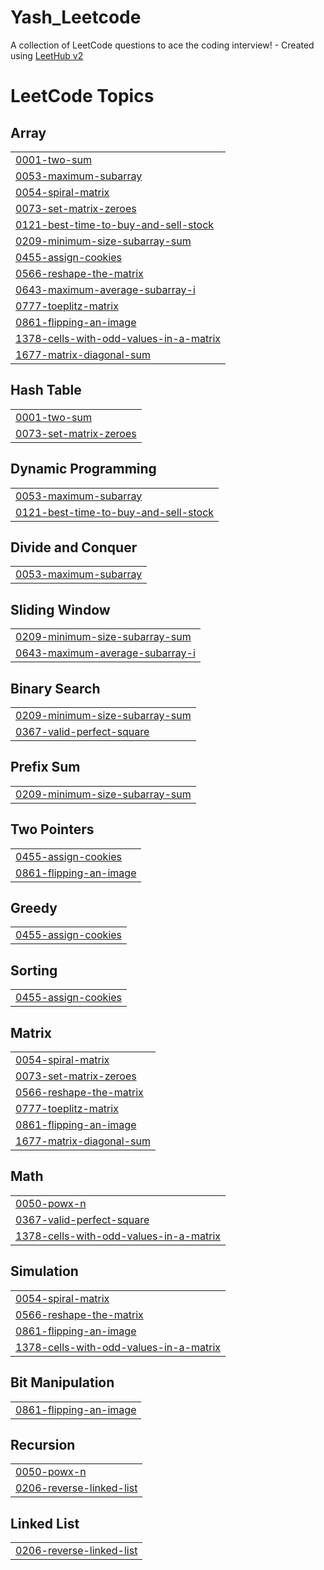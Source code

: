 # Yash_Leetcode
A collection of LeetCode questions to ace the coding interview! - Created using [LeetHub v2](https://github.com/arunbhardwaj/LeetHub-2.0)

<!---LeetCode Topics Start-->
# LeetCode Topics
## Array
|  |
| ------- |
| [0001-two-sum](https://github.com/Yaswanth1003/Yash_Leetcode/tree/master/0001-two-sum) |
| [0053-maximum-subarray](https://github.com/Yaswanth1003/Yash_Leetcode/tree/master/0053-maximum-subarray) |
| [0054-spiral-matrix](https://github.com/Yaswanth1003/Yash_Leetcode/tree/master/0054-spiral-matrix) |
| [0073-set-matrix-zeroes](https://github.com/Yaswanth1003/Yash_Leetcode/tree/master/0073-set-matrix-zeroes) |
| [0121-best-time-to-buy-and-sell-stock](https://github.com/Yaswanth1003/Yash_Leetcode/tree/master/0121-best-time-to-buy-and-sell-stock) |
| [0209-minimum-size-subarray-sum](https://github.com/Yaswanth1003/Yash_Leetcode/tree/master/0209-minimum-size-subarray-sum) |
| [0455-assign-cookies](https://github.com/Yaswanth1003/Yash_Leetcode/tree/master/0455-assign-cookies) |
| [0566-reshape-the-matrix](https://github.com/Yaswanth1003/Yash_Leetcode/tree/master/0566-reshape-the-matrix) |
| [0643-maximum-average-subarray-i](https://github.com/Yaswanth1003/Yash_Leetcode/tree/master/0643-maximum-average-subarray-i) |
| [0777-toeplitz-matrix](https://github.com/Yaswanth1003/Yash_Leetcode/tree/master/0777-toeplitz-matrix) |
| [0861-flipping-an-image](https://github.com/Yaswanth1003/Yash_Leetcode/tree/master/0861-flipping-an-image) |
| [1378-cells-with-odd-values-in-a-matrix](https://github.com/Yaswanth1003/Yash_Leetcode/tree/master/1378-cells-with-odd-values-in-a-matrix) |
| [1677-matrix-diagonal-sum](https://github.com/Yaswanth1003/Yash_Leetcode/tree/master/1677-matrix-diagonal-sum) |
## Hash Table
|  |
| ------- |
| [0001-two-sum](https://github.com/Yaswanth1003/Yash_Leetcode/tree/master/0001-two-sum) |
| [0073-set-matrix-zeroes](https://github.com/Yaswanth1003/Yash_Leetcode/tree/master/0073-set-matrix-zeroes) |
## Dynamic Programming
|  |
| ------- |
| [0053-maximum-subarray](https://github.com/Yaswanth1003/Yash_Leetcode/tree/master/0053-maximum-subarray) |
| [0121-best-time-to-buy-and-sell-stock](https://github.com/Yaswanth1003/Yash_Leetcode/tree/master/0121-best-time-to-buy-and-sell-stock) |
## Divide and Conquer
|  |
| ------- |
| [0053-maximum-subarray](https://github.com/Yaswanth1003/Yash_Leetcode/tree/master/0053-maximum-subarray) |
## Sliding Window
|  |
| ------- |
| [0209-minimum-size-subarray-sum](https://github.com/Yaswanth1003/Yash_Leetcode/tree/master/0209-minimum-size-subarray-sum) |
| [0643-maximum-average-subarray-i](https://github.com/Yaswanth1003/Yash_Leetcode/tree/master/0643-maximum-average-subarray-i) |
## Binary Search
|  |
| ------- |
| [0209-minimum-size-subarray-sum](https://github.com/Yaswanth1003/Yash_Leetcode/tree/master/0209-minimum-size-subarray-sum) |
| [0367-valid-perfect-square](https://github.com/Yaswanth1003/Yash_Leetcode/tree/master/0367-valid-perfect-square) |
## Prefix Sum
|  |
| ------- |
| [0209-minimum-size-subarray-sum](https://github.com/Yaswanth1003/Yash_Leetcode/tree/master/0209-minimum-size-subarray-sum) |
## Two Pointers
|  |
| ------- |
| [0455-assign-cookies](https://github.com/Yaswanth1003/Yash_Leetcode/tree/master/0455-assign-cookies) |
| [0861-flipping-an-image](https://github.com/Yaswanth1003/Yash_Leetcode/tree/master/0861-flipping-an-image) |
## Greedy
|  |
| ------- |
| [0455-assign-cookies](https://github.com/Yaswanth1003/Yash_Leetcode/tree/master/0455-assign-cookies) |
## Sorting
|  |
| ------- |
| [0455-assign-cookies](https://github.com/Yaswanth1003/Yash_Leetcode/tree/master/0455-assign-cookies) |
## Matrix
|  |
| ------- |
| [0054-spiral-matrix](https://github.com/Yaswanth1003/Yash_Leetcode/tree/master/0054-spiral-matrix) |
| [0073-set-matrix-zeroes](https://github.com/Yaswanth1003/Yash_Leetcode/tree/master/0073-set-matrix-zeroes) |
| [0566-reshape-the-matrix](https://github.com/Yaswanth1003/Yash_Leetcode/tree/master/0566-reshape-the-matrix) |
| [0777-toeplitz-matrix](https://github.com/Yaswanth1003/Yash_Leetcode/tree/master/0777-toeplitz-matrix) |
| [0861-flipping-an-image](https://github.com/Yaswanth1003/Yash_Leetcode/tree/master/0861-flipping-an-image) |
| [1677-matrix-diagonal-sum](https://github.com/Yaswanth1003/Yash_Leetcode/tree/master/1677-matrix-diagonal-sum) |
## Math
|  |
| ------- |
| [0050-powx-n](https://github.com/Yaswanth1003/Yash_Leetcode/tree/master/0050-powx-n) |
| [0367-valid-perfect-square](https://github.com/Yaswanth1003/Yash_Leetcode/tree/master/0367-valid-perfect-square) |
| [1378-cells-with-odd-values-in-a-matrix](https://github.com/Yaswanth1003/Yash_Leetcode/tree/master/1378-cells-with-odd-values-in-a-matrix) |
## Simulation
|  |
| ------- |
| [0054-spiral-matrix](https://github.com/Yaswanth1003/Yash_Leetcode/tree/master/0054-spiral-matrix) |
| [0566-reshape-the-matrix](https://github.com/Yaswanth1003/Yash_Leetcode/tree/master/0566-reshape-the-matrix) |
| [0861-flipping-an-image](https://github.com/Yaswanth1003/Yash_Leetcode/tree/master/0861-flipping-an-image) |
| [1378-cells-with-odd-values-in-a-matrix](https://github.com/Yaswanth1003/Yash_Leetcode/tree/master/1378-cells-with-odd-values-in-a-matrix) |
## Bit Manipulation
|  |
| ------- |
| [0861-flipping-an-image](https://github.com/Yaswanth1003/Yash_Leetcode/tree/master/0861-flipping-an-image) |
## Recursion
|  |
| ------- |
| [0050-powx-n](https://github.com/Yaswanth1003/Yash_Leetcode/tree/master/0050-powx-n) |
| [0206-reverse-linked-list](https://github.com/Yaswanth1003/Yash_Leetcode/tree/master/0206-reverse-linked-list) |
## Linked List
|  |
| ------- |
| [0206-reverse-linked-list](https://github.com/Yaswanth1003/Yash_Leetcode/tree/master/0206-reverse-linked-list) |
<!---LeetCode Topics End-->